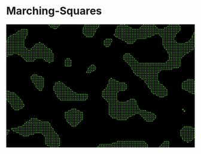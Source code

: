 # Marching-Squares

![Image of Marching Squares Preview](https://raw.githubusercontent.com/Logan-Ruf/Marching-Squares/main/images/marching_squares.png)
